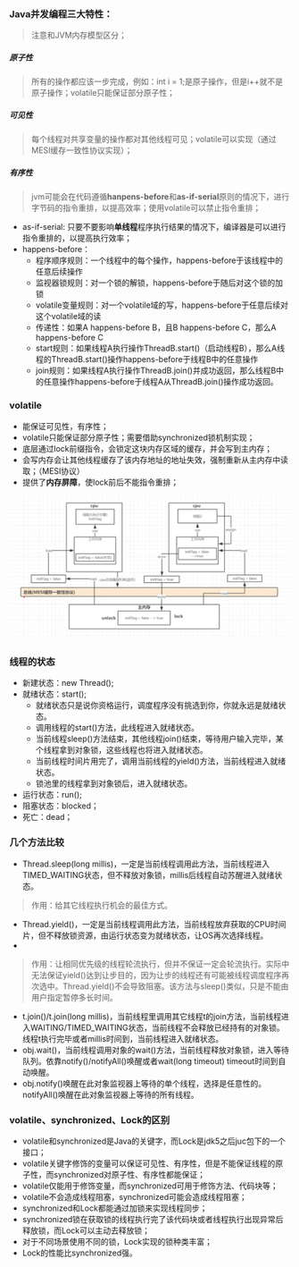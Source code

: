 ### Java并发编程三大特性：
> 注意和JVM内存模型区分；
##### 原子性
> 所有的操作都应该一步完成，例如：int i = 1;是原子操作，但是i++就不是原子操作；volatile只能保证部分原子性；

##### 可见性
> 每个线程对共享变量的操作都对其他线程可见；volatile可以实现（通过MESI缓存一致性协议实现）；

##### 有序性
> jvm可能会在代码遵循**hanpens-before**和**as-if-serial**原则的情况下，进行字节码的指令重排，以提高效率；使用volatile可以禁止指令重排；

* as-if-serial: 只要不要影响**单线程**程序执行结果的情况下，编译器是可以进行指令重排的，以提高执行效率；
* happens-before：
   * 程序顺序规则：一个线程中的每个操作，happens-before于该线程中的任意后续操作
   * 监视器锁规则：对一个锁的解锁，happens-before于随后对这个锁的加锁
   * volatile变量规则：对一个volatile域的写，happens-before于任意后续对这个volatile域的读
   * 传递性：如果A happens-before B，且B happens-before C，那么A happens-before C
   * start规则：如果线程A执行操作ThreadB.start()（启动线程B），那么A线程的ThreadB.start()操作happens-before于线程B中的任意操作
   * join规则：如果线程A执行操作ThreadB.join()并成功返回，那么线程B中的任意操作happens-before于线程A从ThreadB.join()操作成功返回。

### volatile
* 能保证可见性，有序性；
* volatile只能保证部分原子性；需要借助synchronized锁机制实现；
* 底层通过lock前缀指令，会锁定这块内存区域的缓存，并会写到主内存；
* 会写内存会让其他线程缓存了该内存地址的地址失效，强制重新从主内存中读取；（MESI协议）
* 提供了**内存屏障**，使lock前后不能指令重排；

![JMM工作原理](../image/JMM.jpg)

### 线程的状态
* 新建状态：new Thread();
* 就绪状态：start();
   * 就绪状态只是说你资格运行，调度程序没有挑选到你，你就永远是就绪状态。
   * 调用线程的start()方法，此线程进入就绪状态。
   * 当前线程sleep()方法结束，其他线程join()结束，等待用户输入完毕，某个线程拿到对象锁，这些线程也将进入就绪状态。
   * 当前线程时间片用完了，调用当前线程的yield()方法，当前线程进入就绪状态。
   * 锁池里的线程拿到对象锁后，进入就绪状态。
* 运行状态：run();
* 阻塞状态：blocked；
* 死亡：dead；

### 几个方法比较
* Thread.sleep(long millis)，一定是当前线程调用此方法，当前线程进入TIMED_WAITING状态，但不释放对象锁，millis后线程自动苏醒进入就绪状态。
> 作用：给其它线程执行机会的最佳方式。

* Thread.yield()，一定是当前线程调用此方法，当前线程放弃获取的CPU时间片，但不释放锁资源，由运行状态变为就绪状态，让OS再次选择线程。
* 
> 作用：让相同优先级的线程轮流执行，但并不保证一定会轮流执行。实际中无法保证yield()达到让步目的，因为让步的线程还有可能被线程调度程序再次选中。Thread.yield()不会导致阻塞。该方法与sleep()类似，只是不能由用户指定暂停多长时间。
* t.join()/t.join(long millis)，当前线程里调用其它线程t的join方法，当前线程进入WAITING/TIMED_WAITING状态，当前线程不会释放已经持有的对象锁。线程t执行完毕或者millis时间到，当前线程进入就绪状态。
* obj.wait()，当前线程调用对象的wait()方法，当前线程释放对象锁，进入等待队列。依靠notify()/notifyAll()唤醒或者wait(long timeout) timeout时间到自动唤醒。
* obj.notify()唤醒在此对象监视器上等待的单个线程，选择是任意性的。notifyAll()唤醒在此对象监视器上等待的所有线程。

### volatile、synchronized、Lock的区别
* volatile和synchronized是Java的关键字，而Lock是jdk5之后juc包下的一个接口；
* volatile关键字修饰的变量可以保证可见性、有序性，但是不能保证线程的原子性，而synchronized对原子性、有序性都能保证；
* volatile仅能用于修饰变量，而synchronized可用于修饰方法、代码块等；
* volatile不会造成线程阻塞，synchronized可能会造成线程阻塞；
* synchronized和Lock都能通过加锁来实现线程同步；
* synchronized锁在获取锁的线程执行完了该代码块或者线程执行出现异常后释放锁，而Lock可以主动去释放锁；
* 对于不同场景使用不同的锁，Lock实现的锁种类丰富；
* Lock的性能比synchronized强。
